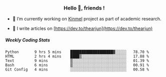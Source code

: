 <h3 align="center">Hello 👋, friends !</h3>

- 🔭 I’m currently working on [Kinmel](https://github.com/thearjun/kinmel) project as part of academic research.

- 📝 I write articles on [https://dev.to/thearjun](https://dev.to/thearjun)


##### Weekly Coding Stats
<!--START_SECTION:waka-->
```text
Python       9 hrs 5 mins    ███████████████████▓░░░░░   78.70 % 
HTML         2 hrs 4 mins    ████▒░░░░░░░░░░░░░░░░░░░░   17.88 % 
Text         9 mins          ▒░░░░░░░░░░░░░░░░░░░░░░░░   01.39 % 
Bash         6 mins          ▒░░░░░░░░░░░░░░░░░░░░░░░░   00.91 % 
Git Config   4 mins          ░░░░░░░░░░░░░░░░░░░░░░░░░   00.58 % 
```
<!--END_SECTION:waka-->
